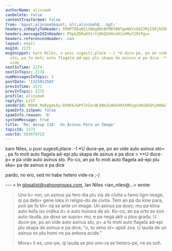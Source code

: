 ```yaml
---
authorName: alinimah
canDelete: false
contentTrasformed: false
from: '&quot;alinimah&quot; &lt;alinimah@...&gt;'
headers.inReplyToHeader: PENPTDEwNS1XNDg0NzBFMDY0NTgwNDYzQkE2MjE5RjhCQUYwQHBoeC5nYmw+
headers.messageIdInHeader: PGpkZDRwOStrYjNhQGVHcm91cHMuY29tPg==
headers.referencesHeader: .nan
layout: email
msgId: 2173
msgSnippet: karo Niles, u pusi sugesti,place :-) *U duce-pe, po an vide auto asinus
  sto, pa fo moti auto flagela ad-epi plu skapa de asinus e pa dice  **U duce-pe pa
  vide
nextInTime: 2174
nextInTopic: 2174
numMessagesInTopic: 3
postDate: '1325012585'
prevInTime: 2172
prevInTopic: 2172
profile: alinimah
replyTo: LIST
senderId: N9hN_MyBygdsAy-DdOKkJwPVlhIecWL80m2LWGh4KXXMOygCmHuDEQty008wlo8v2ugBSsAi7C24lDFuV5hylzE7EGj2EQ
spamInfo.isSpam: false
spamInfo.reason: '6'
systemMessage: true
title: 'Re: Aesop 118:  Un Asinus Fero un Image'
topicId: 2172
userId: 503879723
---
```


karo Niles, u pusi sugesti,place :-)
*U duce-pe, po an vide auto asinus sto=
, pa fo moti auto
flagela ad-epi plu skapa de asinus e pa dice >
**U duce-p=
e pa vide auto asinus sto. Po-co, an pa fo moti auto
flagela ad-epi plu ska=
pa de asinus e pa dice

pardo, no ero, sed mi habe hetero vide-ra ;-)

--- =
In glosalist@yahoogroups.com, Ian Niles <ian_niles@...> wrote:
>
> 
> Uno k=
ron, un asinus pa fero dia plu via de civita u famo ligni image, qi pa debi=
 gene loka in religio-do de civita.  Tem an pa du kine para, poli-pe fo kli=
na se ante un image.  Un asinus pa doxo; mu pa klina auto kefa iso indika d=
e auto honora de an.  Ko-co, an pa orto se kon auto-lauda, pa doxo se supra=
 mu, e pa nega akti u plus gradu.  U duce-pe, po an vide auto asinus sto, p=
a fo moti auto flagela ad-epi plu skapa de asinus e pa dice; "o, tu xeno st=
upidi zoa.  U lauda de un asinus ex plu homi ne pa ankora acide."
> 
> Mora=
li es; uno-pe, qi lauda se pro uno-ra ex hetero-pe, ne es sofi.
>



